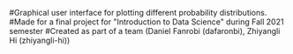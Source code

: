 #Graphical user interface for plotting different probability distributions.
#Made for a final project for "Introduction to Data Science" during Fall 2021 semester
#Created as part of a team (Daniel Fanrobi (dafaronbi), Zhiyangli Hi (zhiyangli-hi))
